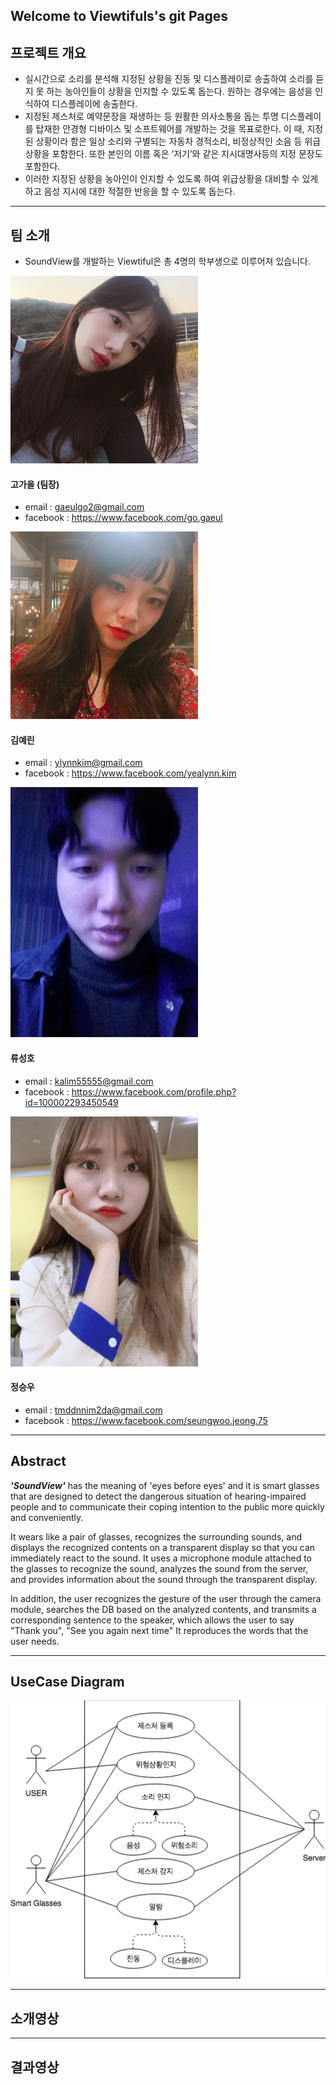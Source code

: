 ## Welcome to Viewtifuls's git Pages


## 프로젝트 개요
- 실시간으로 소리를 분석해 지정된 상황을 진동 및 디스플레이로 송출하여 소리를 듣지 못 하는 농아인들이 상황을 인지할 수 있도록 돕는다. 원하는 경우에는 음성을 인식하여 디스플레이에 송출한다.
- 지정된 제스처로 예약문장을 재생하는 등 원활한 의사소통을 돕는 투명 디스플레이를 탑재한 안경형 디바이스 및 소프트웨어를 개발하는 것을 목표로한다. 이 때, 지정된 상황이라 함은 일상 소리와 구별되는 자동차 경적소리, 비정상적인 소음 등 위급 상황을 포함한다. 또한 본인의 이름 혹은 ‘저기’와 같은 지시대명사등의 지정 문장도 포함한다. 
- 이러한 지정된 상황을 농아인이 인지할 수 있도록 하여 위급상황을 대비할 수 있게 하고 음성 지시에 대한 적절한 반응을 할 수 있도록 돕는다.

* * * 

## 팀 소개
- SoundView를 개발하는 Viewtiful은 총 4명의 학부생으로 이루어져 있습니다.

<img src="/images/gaeul.jpeg" width="300px" height="300px">

#### 고가을 (팀장)
- email : gaeulgo2@gmail.com
- facebook : https://www.facebook.com/go.gaeul

<img src="/images/yealynn.jpeg" width="300px" height="300px">

#### 김예린
- email : ylynnkim@gmail.com
- facebook : https://www.facebook.com/yealynn.kim 

<img src="/images/sungho.jpeg" width="300px" height="400px">

#### 류성호
- email : kalim55555@gmail.com
- facebook : https://www.facebook.com/profile.php?id=100002293450549

<img src="/images/seungwoo.jpeg" width="300px" height="400px">

#### 정승우
- email : tmddnnim2da@gmail.com
- facebook : https://www.facebook.com/seungwoo.jeong.75

* * *

## Abstract 

***'SoundView'*** has the meaning of 'eyes before eyes' and it is smart glasses that are designed to detect the dangerous situation of hearing-impaired people and to communicate their coping intention to the public more quickly and conveniently.

It wears like a pair of glasses, recognizes the surrounding sounds, and displays the recognized contents on a transparent display so that you can immediately react to the sound. It uses a microphone module attached to the glasses to recognize the sound, analyzes the sound from the server, and provides information about the sound through the transparent display.

In addition, the user recognizes the gesture of the user through the camera module, searches the DB based on the analyzed contents, and transmits a corresponding sentence to the speaker, which allows the user to say "Thank you", "See you again next time" It reproduces the words that the user needs.

* * *

## UseCase Diagram
![Alt text](/images/usecase.png)

* * *

## 소개영상

* * *

## 결과영상
